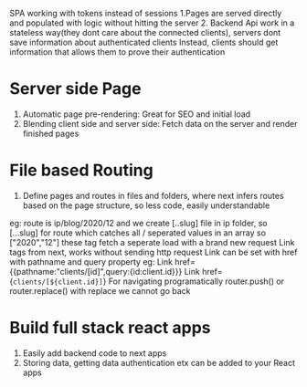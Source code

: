 SPA working with tokens instead of sessions
1.Pages are served directly and populated with logic without hitting the server 2. Backend Api work in a stateless way(they dont care about the connected clients), servers dont save information about authenticated clients
Instead, clients should get information that allows them to prove their authentication

# Server side Page

1. Automatic page pre-rendering: Great for SEO and initial load
2. Blending client side and server side: Fetch data on the server and render finished pages

# File based Routing

1. Define pages and routes in files and folders, where next infers routes based on the page structure, so less code, easily understandable

eg: route is ip/blog/2020/12
and we create [..slug] file in ip folder, so
[...slug] for route which catches all / seperated values in an array so ["2020","12"]
<a> these tag fetch a seperate load with a brand new request
Link tags from next, works without sending http request
Link can be set with href with pathname and query property
eg: Link href={{pathname:"clients/[id]",query:{id:client.id}}}
Link href={`clients/[${client.id}]`}
For navigating programatically
router.push() or router.replace()
with replace we cannot go back

# Build full stack react apps

1. Easily add backend code to next apps
2. Storing data, getting data authentication etx can be added to your React apps
